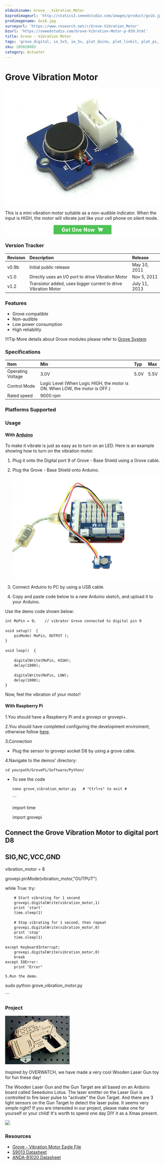 ```yaml
---
oldwikiname: Grove_-_Vibration_Motor
bzprodimageurl: 'http://statics3.seeedstudio.com/images/product/gvib.jpg'
prodimagename: Gvib.jpg
surveyurl: 'https://www.research.net/r/Grove-Vibration_Motor'
bzurl: 'https://seeedstudio.com/Grove-Vibration-Motor-p-839.html'
title: Grove - Vibration Motor
tags: 'grove_digital, io_3v3, io_5v, plat_duino, plat_linkit, plat_pi, plat_bbg'
sku: 105020003
category: Actuator
---
```


# Grove Vibration Motor

![](https://raw.githubusercontent.com/SeeedDocument/Grove-Vibration_Motor/master/img/Gvib.jpg)

This is a mini vibration motor suitable as a non-audible indicator. When the input is HIGH, the motor will vibrate just like your cell phone on silent mode.

[![](https://raw.githubusercontent.com/SeeedDocument/common/master/Get_One_Now_Banner.png)](http://www.seeedstudio.com/Grove-Vibration-Motor-p-839.html)

### Version Tracker

| Revision | Description | Release |
| :--- | :--- | :--- |
| v0.9b | Initial public release | May 10, 2011 |
| v1.0 | Directly uses an I/O port to drive Vibration Motor | Nov 5, 2011 |
| v1.2 | Transistor added, uses bigger current to drive Vibration Motor | July 11, 2013 |

### Features

* Grove compatible
* Non-audible
* Low power consumption
* High reliability

!!!Tip More details about Grove modules please refer to [Grove System](http://wiki.seeed.cc/Grove_System/)

### Specifications

|  Item |  Min |  Typ |  Max |
| :--- | :--- | :--- | :--- |
|  Operating Voltage |  3.0V |  5.0V |  5.5V |
|  Control Mode |  Logic Level \(When Logic HIGH, the motor is ON. When LOW, the motor is OFF.\) |  |  |
|  Rated speed |  9000 rpm |  |  |

### Platforms Supported

### Usage

#### With [Arduino](/Arduino)

To make it vibrate is just as easy as to turn on an LED. Here is an example showing how to turn on the vibration motor.

1. Plug it onto the Digital port 9 of Grove - Base Shield using a Grove cable.
2. Plug the Grove - Base Shield onto Arduino.

   ![](https://raw.githubusercontent.com/SeeedDocument/Grove-Vibration_Motor/master/img/IMG_0506.jpg)

3. Connect Arduino to PC by using a USB cable.
4. Copy and paste code below to a new Arduino sketch, and upload it to your Arduino. 

Use the demo code shown below:

```text
int MoPin = 9;    // vibrator Grove connected to digital pin 9

void setup()  {
    pinMode( MoPin, OUTPUT );
}

void loop()  {

    digitalWrite(MoPin, HIGH);
    delay(1000);

    digitalWrite(MoPin, LOW);
    delay(1000);
}
```

Now, feel the vibration of your motor!

#### With Raspberry Pi

1.You should have a Raspberry Pi and a grovepi or grovepi+.

2.You should have completed configuring the development enviroment, otherwise follow [here](/GrovePiPlus).

3.Connection

* Plug the sensor to grovepi socket D8 by using a grove cable.

4.Navigate to the demos' directory:

```text
cd yourpath/GrovePi/Software/Python/
```

* To see the code

  ```text
  nano grove_vibration_motor.py   # "Ctrl+x" to exit #
  ```

  \`\`\`

  import time

  import grovepi

## Connect the Grove Vibration Motor to digital port D8

## SIG,NC,VCC,GND

vibration\_motor = 8

grovepi.pinMode\(vibration\_motor,"OUTPUT"\)

while True: try:

```text
    # Start vibrating for 1 second
    grovepi.digitalWrite(vibration_motor,1)
    print 'start'
    time.sleep(1)

    # Stop vibrating for 1 second, then repeat
    grovepi.digitalWrite(vibration_motor,0)
    print 'stop'
    time.sleep(1)

except KeyboardInterrupt:
    grovepi.digitalWrite(vibration_motor,0)
    break
except IOError:
    print "Error"
```

```text
5.Run the demo.
```

sudo python grove\_vibration\_motor.py

\`\`\`

### Project

![](https://raw.githubusercontent.com/SeeedDocument/Seeeduino_Lotus/master/img/gun.jpg)

Inspired by OVERWATCH, we have made a very cool Wooden Laser Gun toy for fun these day!

The Wooden Laser Gun and the Gun Target are all based on an Arduino board called Seeeduino Lotus. The laser emitter on the Laser Gun is controlled to fire laser pulse to "activate" the Gun Target. And there are 3 light sensors on the Gun Target to detect the laser pulse. It seems very simple right? If you are interested in our project, please make one for yourself or your child! It's worth to spend one day DIY it as a Xmas present.

[![](https://raw.githubusercontent.com/SeeedDocument/Seeed-WiKi/master/docs/images/make.png)](http://www.instructables.com/id/DIY-a-Wooden-Laser-Gun-As-a-Xmas-Present-for-Your-/)

### Resources

* [Grove - Vibration Motor Eagle File](https://raw.githubusercontent.com/SeeedDocument/Grove-Vibration_Motor/master/res/Grove-Vibration_Motor_Eagle_Files.zip)
* [S9013 Datasheet](https://raw.githubusercontent.com/SeeedDocument/Grove-Vibration_Motor/master/res/S9013.pdf)
* [ANDA-B1020 Datasheet](https://raw.githubusercontent.com/SeeedDocument/Grove-Vibration_Motor/master/res/ANDA-B1020_datasheet.pdf)

